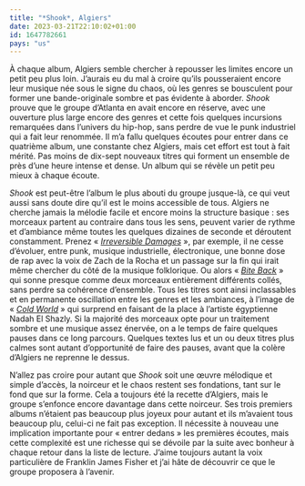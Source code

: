 ```yaml
---
title: "*Shook*, Algiers"
date: 2023-03-21T22:10:02+01:00
id: 1647782661 
pays: "us"
---
```


À chaque album, Algiers semble chercher à repousser les limites encore un petit peu plus loin. J’aurais eu du mal à croire qu’ils pousseraient encore leur musique née sous le signe du chaos, où les genres se bousculent pour former une bande-originale sombre et pas évidente à aborder. *Shook* prouve que le groupe d’Atlanta en avait encore en réserve, avec une ouverture plus large encore des genres et cette fois quelques incursions remarquées dans l’univers du hip-hop, sans perdre de vue le punk industriel qui a fait leur renommée. Il m’a fallu quelques écoutes pour entrer dans ce quatrième album, une constante chez Algiers, mais cet effort est tout à fait mérité. Pas moins de dix-sept nouveaux titres qui forment un ensemble de près d’une heure intense et dense. Un album qui se révèle un petit peu mieux à chaque écoute.

*Shook* est peut-être l’album le plus abouti du groupe jusque-là, ce qui veut aussi sans doute dire qu’il est le moins accessible de tous. Algiers ne cherche jamais la mélodie facile et encore moins la structure basique : ses morceaux partent au contraire dans tous les sens, peuvent varier de rythme et d’ambiance même toutes les quelques dizaines de seconde et déroutent constamment. Prenez « [*Irreversible Damages*](https://www.youtube.com/watch?v=sfkWWzQPNrs) », par exemple, il ne cesse d’évoluer, entre punk, musique industrielle, électronique, une bonne dose de rap avec la voix de Zach de la Rocha et un passage sur la fin qui irait même chercher du côté de la musique folklorique. Ou alors « [*Bite Back*](https://www.youtube.com/watch?v=17SmU2Q_Qt0) » qui sonne presque comme deux morceaux entièrement différents collés, sans perdre sa cohérence d’ensemble. Tous les titres sont ainsi inclassables et en permanente oscillation entre les genres et les ambiances, à l’image de « [*Cold World*](https://www.youtube.com/watch?v=0AarwyIGRH8) » qui surprend en faisant de la place à l’artiste égyptienne Nadah El Shazly. Si la majorité des morceaux opte pour un traitement sombre et une musique assez énervée, on a le temps de faire quelques pauses dans ce long parcours. Quelques textes lus et un ou deux titres plus calmes sont autant d’opportunité de faire des pauses, avant que la colère d’Algiers ne reprenne le dessus. 

N’allez pas croire pour autant que *Shook* soit une œuvre mélodique et simple d’accès, la noirceur et le chaos restent ses fondations, tant sur le fond que sur la forme. Cela a toujours été la recette d’Algiers, mais le groupe s’enfonce encore davantage dans cette noirceur. Ses trois premiers albums n’étaient pas beaucoup plus joyeux pour autant et ils m’avaient tous beaucoup plu, celui-ci ne fait pas exception. Il nécessite à nouveau une implication importante pour « entrer dedans » les premières écoutes, mais cette complexité est une richesse qui se dévoile par la suite avec bonheur à chaque retour dans la liste de lecture. J’aime toujours autant la voix particulière de Franklin James Fisher et j’ai hâte de découvrir ce que le groupe proposera à l’avenir.


